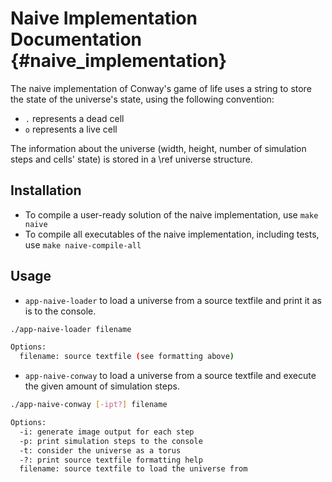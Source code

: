 
# Naive Implementation Documentation {#naive_implementation}

The naive implementation of Conway's game of life uses a string to store the state of the universe's state, using the following convention:

* `.` represents a dead cell
* `o` represents a live cell

The information about the universe (width, height, number of simulation steps and cells' state) is stored in a \ref universe structure.

## Installation

* To compile a user-ready solution of the naive implementation, use `make naive`
* To compile all executables of the naive implementation, including tests, use `make naive-compile-all`

## Usage

* `app-naive-loader` to load a universe from a source textfile and print it as is to the console.

```bash
./app-naive-loader filename

Options:
  filename: source textfile (see formatting above)
```

* `app-naive-conway` to load a universe from a source textfile and execute the given amount of simulation steps.

```bash
./app-naive-conway [-ipt?] filename

Options:
  -i: generate image output for each step
  -p: print simulation steps to the console
  -t: consider the universe as a torus
  -?: print source textfile formatting help
  filename: source textfile to load the universe from
```
